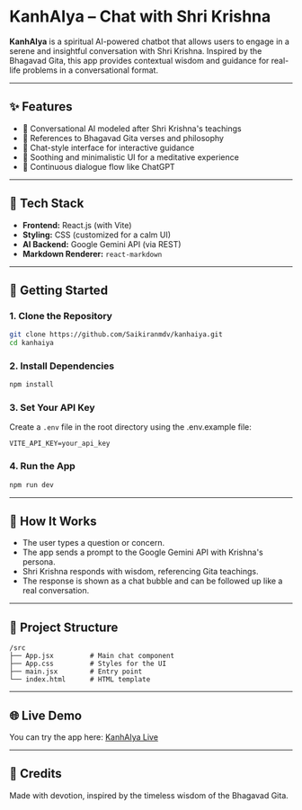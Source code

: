 # KanhAIya – Chat with Shri Krishna

**KanhAIya** is a spiritual AI-powered chatbot that allows users to engage in a serene and insightful conversation with Shri Krishna. Inspired by the Bhagavad Gita, this app provides contextual wisdom and guidance for real-life problems in a conversational format.

---

## ✨ Features

* 🧠 Conversational AI modeled after Shri Krishna's teachings
* 📜 References to Bhagavad Gita verses and philosophy
* 💬 Chat-style interface for interactive guidance
* 🎨 Soothing and minimalistic UI for a meditative experience
* 🔄 Continuous dialogue flow like ChatGPT

---

## 🔧 Tech Stack

* **Frontend:** React.js (with Vite)
* **Styling:** CSS (customized for a calm UI)
* **AI Backend:** Google Gemini API (via REST)
* **Markdown Renderer:** `react-markdown`

---

## 🚀 Getting Started

### 1. Clone the Repository

```bash
git clone https://github.com/Saikiranmdv/kanhaiya.git
cd kanhaiya
```

### 2. Install Dependencies

```bash
npm install
```

### 3. Set Your API Key

Create a `.env` file in the root directory using the .env.example file:

```env
VITE_API_KEY=your_api_key
```

### 4. Run the App

```bash
npm run dev
```
---

## 🧘 How It Works

* The user types a question or concern.
* The app sends a prompt to the Google Gemini API with Krishna's persona.
* Shri Krishna responds with wisdom, referencing Gita teachings.
* The response is shown as a chat bubble and can be followed up like a real conversation.

---

## 📂 Project Structure

```
/src
├── App.jsx         # Main chat component
├── App.css         # Styles for the UI
├── main.jsx        # Entry point
└── index.html      # HTML template
```

---

## 🌐 Live Demo

You can try the app here: [KanhAIya Live](https://kanh-ai-ya.vercel.app/)

---

## 🙏 Credits

Made with devotion, inspired by the timeless wisdom of the Bhagavad Gita.
